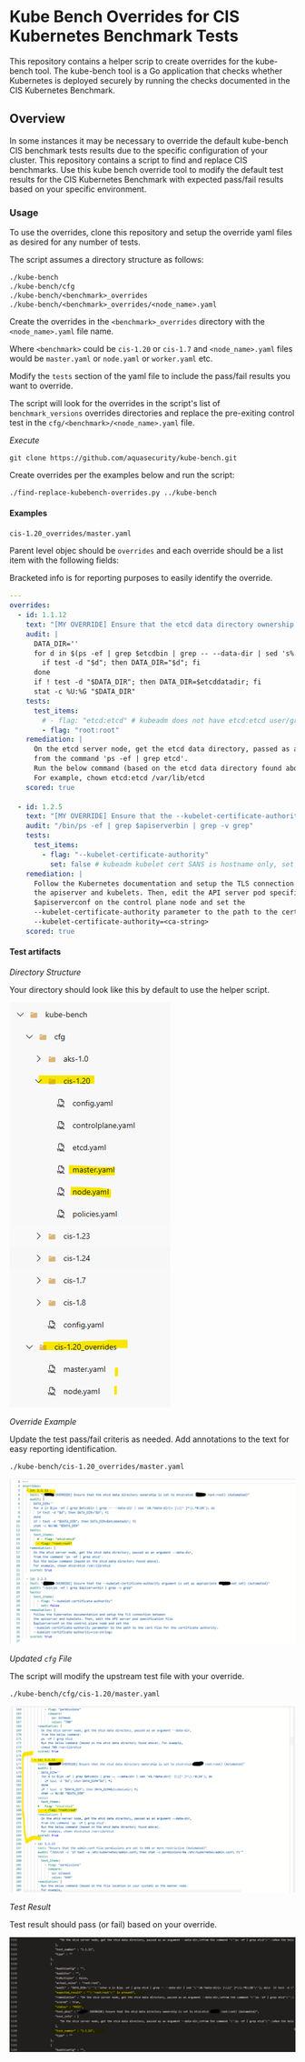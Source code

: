 # Kube Bench Overrides for CIS Kubernetes Benchmark Tests

This repository contains a helper scrip to create overrides for the kube-bench tool.
The kube-bench tool is a Go application that checks whether Kubernetes
is deployed securely by running the checks documented in the CIS
Kubernetes Benchmark.

## Overview

In some instances it may be necessary to override the default kube-bench CIS benchmark tests
results due to the specific configuration of your cluster. This repository
contains a script to find and replace CIS benchmarks. Use this kube bench override tool
to modify the default test results for the CIS Kubernetes Benchmark with expected pass/fail
results based on your specific environment.

### Usage

To use the overrides, clone this repository and setup the override yaml
files as desired for any number of tests.

The script assumes a directory structure as follows:

```
./kube-bench
./kube-bench/cfg
./kube-bench/<benchmark>_overrides
./kube-bench/<benchmark>_overrides/<node_name>.yaml
```

Create the overrides in the `<benchmark>_overrides` directory with the
`<node_name>.yaml` file name.

Where `<benchmark>` could be `cis-1.20` or `cis-1.7` and `<node_name>.yaml`
files would be `master.yaml` or `node.yaml` or `worker.yaml` etc.

Modify the `tests` section of the yaml file to include the pass/fail results
you want to override.

The script will look for the overrides in the script's list of `benchmark_versions`
overrides directories and replace the pre-exiting control test in the `cfg/<benchmark>/<node_name>.yaml` file.

*Execute*

```
git clone https://github.com/aquasecurity/kube-bench.git
```

Create overrides per the examples below and run the script:

```
./find-replace-kubebench-overrides.py ../kube-bench
```


#### Examples

`cis-1.20_overrides/master.yaml`

Parent level objec should be `overrides` and each override should be a list item with the following fields:

Bracketed info is for reporting purposes to easily identify the override.

```yaml
---
overrides:
  - id: 1.1.12
    text: "[MY OVERRIDE] Ensure that the etcd data directory ownership is set to etcd:etcd (OVERRIDE root:root) (Automated)"
    audit: |
      DATA_DIR=''
      for d in $(ps -ef | grep $etcdbin | grep -- --data-dir | sed 's%.*data-dir[= ]\([^ ]*\).*%\1%'); do
        if test -d "$d"; then DATA_DIR="$d"; fi
      done
      if ! test -d "$DATA_DIR"; then DATA_DIR=$etcddatadir; fi
      stat -c %U:%G "$DATA_DIR"
    tests:
      test_items:
        # - flag: "etcd:etcd" # kubeadm does not have etcd:etcd user/group
        - flag: "root:root"
    remediation: |
      On the etcd server node, get the etcd data directory, passed as an argument --data-dir,
      from the command 'ps -ef | grep etcd'.
      Run the below command (based on the etcd data directory found above).
      For example, chown etcd:etcd /var/lib/etcd
    scored: true

  - id: 1.2.5
    text: "[MY OVERRIDE] Ensure that the --kubelet-certificate-authority argument is set as appropriate (OVERRIDE not set) (Automated)"
    audit: "/bin/ps -ef | grep $apiserverbin | grep -v grep"
    tests:
      test_items:
        - flag: "--kubelet-certificate-authority"
          set: false # kubeadm kubelet cert SANS is hostname only, set to false to pass in my environment
    remediation: |
      Follow the Kubernetes documentation and setup the TLS connection between
      the apiserver and kubelets. Then, edit the API server pod specification file
      $apiserverconf on the control plane node and set the
      --kubelet-certificate-authority parameter to the path to the cert file for the certificate authority.
      --kubelet-certificate-authority=<ca-string>
    scored: true
```

#### Test artifacts

*Directory Structure*

Your directory should look like this by default to use the helper script.

![Alt text](./images/dir.png?raw=true "Directory Structure")

*Override Example*

Update the test pass/fail criteris as needed. Add annotations to the text for easy reporting identification.

```
./kube-bench/cis-1.20_overrides/master.yaml
```

![Alt text](./images/override.png?raw=true "Override Example")

*Updated `cfg` File*

The script will modify the upstream test file with your override.

```
./kube-bench/cfg/cis-1.20/master.yaml
```

![Alt text](./images/cis.png?raw=true "Updated `cfg` File")

*Test Result*

Test result should pass (or fail) based on your override.

![Alt text](./images/run.png?raw=true "Test result")